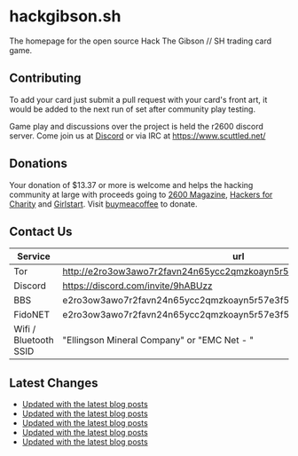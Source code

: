 # hackgibson.sh
The homepage for the open source Hack The Gibson // SH trading card game.


## Contributing

To add your card just submit a pull request with your card's front art, it would be added to the next run of set after community play testing.

Game play and discussions over the project is held the r2600 discord server. Come join us at [Discord](https://discord.com/invite/9hABUzz) or via IRC at https://www.scuttled.net/


## Donations

Your donation of $13.37 or more is welcome and helps the hacking community at large with proceeds going to [2600 Magazine](https://2600.com/), [Hackers for Charity](https://hackersforcharity.org) and [Girlstart](https://girlstart.org).  Visit [buymeacoffee](https://www.buymeacoffee.com/hackgibson.sh) to donate.


## Contact Us

Service | url
-|-
Tor | http://e2ro3ow3awo7r2favn24n65ycc2qmzkoayn5r57e3f56nvjwdcgg32ad.onion
Discord | https://discord.com/invite/9hABUzz
BBS | e2ro3ow3awo7r2favn24n65ycc2qmzkoayn5r57e3f56nvjwdcgg32ad.onion:23
FidoNET | e2ro3ow3awo7r2favn24n65ycc2qmzkoayn5r57e3f56nvjwdcgg32ad.onion:24554
Wifi / Bluetooth SSID | "Ellingson Mineral Company" or "EMC Net - <fidonet address>"

## Latest Changes
<!-- BLOG-POST-LIST:START -->
- [Updated with the latest blog posts](https://github.com/DFW2600/hackgibson.sh/commit/4aaac46b88afcdfc1e5d5fdd3ff62dfb8bf6bb2a)
- [Updated with the latest blog posts](https://github.com/DFW2600/hackgibson.sh/commit/3701c6310683ab0fa366da8c45d42bb48915e7fb)
- [Updated with the latest blog posts](https://github.com/DFW2600/hackgibson.sh/commit/467877ccabbc3d3cf3695544a4f59dd98deb719e)
- [Updated with the latest blog posts](https://github.com/DFW2600/hackgibson.sh/commit/b150f27845d32b88ac850a25fce2d265f43952d8)
- [Updated with the latest blog posts](https://github.com/DFW2600/hackgibson.sh/commit/bafed606d0fcb5fcadcd3918a7b9af007ed81ce4)
<!-- BLOG-POST-LIST:END -->
